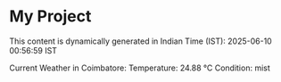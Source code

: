 # My Project

This content is dynamically generated in Indian Time (IST): 2025-06-10 00:56:59 IST


Current Weather in Coimbatore:
Temperature: 24.88 °C
Condition: mist
